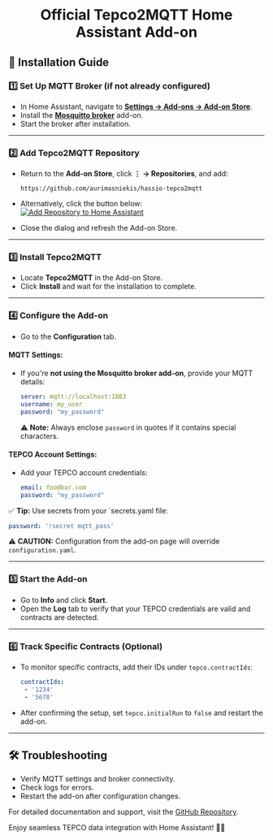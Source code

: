 <div align="center">
    <h1>Official Tepco2MQTT Home Assistant Add-on</h1>
</div>

## 🚀 Installation Guide

### 1️⃣ **Set Up MQTT Broker (if not already configured)**
- In Home Assistant, navigate to **[Settings → Add-ons → Add-on Store](https://my.home-assistant.io/redirect/supervisor_store/)**.
- Install the **[Mosquitto broker](https://my.home-assistant.io/redirect/supervisor_addon/?addon=core_mosquitto)** add-on.
- Start the broker after installation.

---

### 2️⃣ **Add Tepco2MQTT Repository**
- Return to the **Add-on Store**, click **⋮ → Repositories**, and add:  
  ```
  https://github.com/aurimasniekis/hassio-tepco2mqtt
  ```
- Alternatively, click the button below:  
  [![Add Repository to Home Assistant](https://my.home-assistant.io/badges/supervisor_add_addon_repository.svg)](https://my.home-assistant.io/redirect/supervisor_add_addon_repository/?repository_url=https%3A%2F%2Fgithub.com%2Faurimasniekis%2Fhassio-tepco2mqtt)

- Close the dialog and refresh the Add-on Store.

---

### 3️⃣ **Install Tepco2MQTT**
- Locate **Tepco2MQTT** in the Add-on Store.
- Click **Install** and wait for the installation to complete.

---

### 4️⃣ **Configure the Add-on**
- Go to the **Configuration** tab.

#### **MQTT Settings:**
- If you're **not using the Mosquitto broker add-on**, provide your MQTT details:  
  ```yaml
  server: mqtt://localhost:1883
  username: my_user
  password: "my_password"
  ```
  ⚠️ **Note:** Always enclose `password` in quotes if it contains special characters.

#### **TEPCO Account Settings:**
- Add your TEPCO account credentials:  
  ```yaml
  email: foo@bar.com
  password: "my_password"
  ```

✅ **Tip:** Use secrets from your `secrets.yaml file:  
```yaml
password: '!secret mqtt_pass'
```

⚠️ **CAUTION:** Configuration from the add-on page will override `configuration.yaml`.

---

### 5️⃣ **Start the Add-on**
- Go to **Info** and click **Start**.
- Open the **Log** tab to verify that your TEPCO credentials are valid and contracts are detected.

---

### 6️⃣ **Track Specific Contracts (Optional)**
- To monitor specific contracts, add their IDs under `tepco.contractIds`:  
  ```yaml
  contractIds:
   - '1234'
   - '5678'
     ```

- After confirming the setup, set `tepco.initialRun` to `false` and restart the add-on.

---

## 🛠️ **Troubleshooting**
- Verify MQTT settings and broker connectivity.
- Check logs for errors.
- Restart the add-on after configuration changes.

For detailed documentation and support, visit the [GitHub Repository](https://github.com/aurimasniekis/hassio-tepco2mqtt).

Enjoy seamless TEPCO data integration with Home Assistant! 🚀✨
